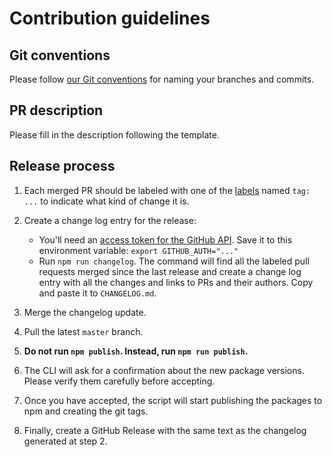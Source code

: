 # Contribution guidelines

## Git conventions

Please follow [our Git conventions](https://github.com/ec-europa/europa-component-library/blob/master/docs/conventions/git.md) for naming your branches and commits.

## PR description

Please fill in the description following the template.

## Release process

1.  Each merged PR should be labeled with one of the [labels](https://github.com/ec-europa/eubfr-data-lake/labels) named `tag: ...` to indicate what kind of change it is.

2.  Create a change log entry for the release:

    - You'll need an [access token for the GitHub API](https://help.github.com/articles/creating-an-access-token-for-command-line-use/). Save it to this environment variable: `export GITHUB_AUTH="..."`
    - Run `npm run changelog`. The command will find all the labeled pull requests merged since the last release and create a change log entry with all the changes and links to PRs and their authors. Copy and paste it to `CHANGELOG.md`.

3.  Merge the changelog update.

4.  Pull the latest `master` branch.

5.  **Do not run `npm publish`. Instead, run `npm run publish`.**

6.  The CLI will ask for a confirmation about the new package versions. Please verify them carefully before accepting.

7.  Once you have accepted, the script will start publishing the packages to npm and creating the git tags.

8.  Finally, create a GitHub Release with the same text as the changelog generated at step 2.

